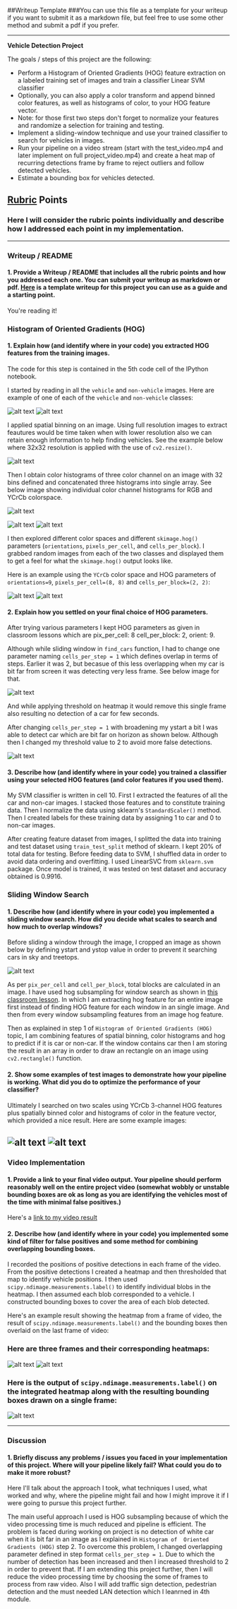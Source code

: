 ##Writeup Template
###You can use this file as a template for your writeup if you want to submit it as a markdown file, but feel free to use some other method and submit a pdf if you prefer.

---

**Vehicle Detection Project**

The goals / steps of this project are the following:

* Perform a Histogram of Oriented Gradients (HOG) feature extraction on a labeled training set of images and train a classifier Linear SVM classifier
* Optionally, you can also apply a color transform and append binned color features, as well as histograms of color, to your HOG feature vector. 
* Note: for those first two steps don't forget to normalize your features and randomize a selection for training and testing.
* Implement a sliding-window technique and use your trained classifier to search for vehicles in images.
* Run your pipeline on a video stream (start with the test_video.mp4 and later implement on full project_video.mp4) and create a heat map of recurring detections frame by frame to reject outliers and follow detected vehicles.
* Estimate a bounding box for vehicles detected.

[//]: # (Image References)
[image1]: ./output_images/sample-data.jpg
[image2]: ./output_images/sample-data_2.jpg
[image3]: ./output_images/spatial_binning_1.jpg
[image4]: ./test_images/cutout1.jpg
[image5]: ./output_images/RGB_channel_hist.jpg
[image6]: ./output_images/YCrCb_channel_hist.jpg
[image7]: ./output_images/HOG_vis_car.jpg
[image8]: ./output_images/HOG_vis_non_car.jpg
[image9]: ./output_images/only_one_window.jpg
[image10]: ./output_images/finding_cars_1.jpg
[image11]: ./output_images/cropped_image.jpg
[image12]: ./output_images/finding_cars.jpg
[image13]: ./output_images/finding_cars_2.jpg
[image14]: ./output_images/heatmap_1.jpg
[image15]: ./output_images/heatmap_2.jpg
[image16]: ./output_images/output_image.jpg
[video1]: ./project_video.mp4

## [Rubric](https://review.udacity.com/#!/rubrics/513/view) Points
### Here I will consider the rubric points individually and describe how I addressed each point in my implementation.  

---
### Writeup / README

#### 1. Provide a Writeup / README that includes all the rubric points and how you addressed each one.  You can submit your writeup as markdown or pdf.  [Here](https://github.com/udacity/CarND-Vehicle-Detection/blob/master/writeup_template.md) is a template writeup for this project you can use as a guide and a starting point.  

You're reading it!

### Histogram of Oriented Gradients (HOG)

#### 1. Explain how (and identify where in your code) you extracted HOG features from the training images.

The code for this step is contained in the 5th code cell of the IPython notebook.

I started by reading in all the `vehicle` and `non-vehicle` images.  Here are example of one of each of the `vehicle` and `non-vehicle` classes:

![alt text][image1]	![alt text][image2]

I applied spatial binning on an image. Using full resolution images to extract feautures would be time taken when with lower resolution also we can retain enough information to help finding vehicles. See the example below where 32x32 resolution is applied with the use of `cv2.resize()`.

![alt text][image3]

Then I obtain color histograms of three color channel on an image with 32 bins defined and concatenated three histograms into single array. See below image showing individual color channel histograms for RGB and YCrCb colorspace.

![alt text][image4]

![alt text][image5] ![alt text][image6]

I then explored different color spaces and different `skimage.hog()` parameters (`orientations`, `pixels_per_cell`, and `cells_per_block`).  I grabbed random images from each of the two classes and displayed them to get a feel for what the `skimage.hog()` output looks like.

Here is an example using the `YCrCb` color space and HOG parameters of `orientations=9`, `pixels_per_cell=(8, 8)` and `cells_per_block=(2, 2)`:

![alt text][image7] ![alt text][image8]

#### 2. Explain how you settled on your final choice of HOG parameters.

After trying various parameters I kept HOG parameters as given in classroom lessons which are pix_per_cell:  8
cell_per_block:  2, orient:  9.

Although while sliding window in `find_cars` function, I had to change one parameter naming `cells_per_step = 1` which defines overlap in terms of steps. Earlier it was 2, but becasue of this less overlapping when my car is bit far from screen it was detecting very less frame. See below image for that.

![alt text][image9]

And while applying threshold on heatmap it would remove this single frame also resulting no detection of a car for few seconds.

After changing `cells_per_step = 1` with broadening my ystart a bit I was able to detect car which are bit far on horizon as shown below. Although then I changed my threshold value to 2 to avoid more false detections.

![alt text][image10]

#### 3. Describe how (and identify where in your code) you trained a classifier using your selected HOG features (and color features if you used them).

My SVM classifier is written in cell 10. First I extracted the features of all the car and non-car images. I stacked those features and to constitute training data. Then I normalize the data using sklearn's `StandardScaler()` method. Then I created labels for these training data by assigning 1 to car and 0 to non-car images.

After creating feature dataset from images, I splitted the data into training and test dataset using `train_test_split` method of sklearn. I kept 20% of total data for testing. Before feeding data to SVM, I shuffled data in order to avoid data ordering and overfitting. I used LinearSVC from `sklearn.svm` package. Once model is trained, it was tested on test dataset and accuracy obtained is 0.9916.

### Sliding Window Search

#### 1. Describe how (and identify where in your code) you implemented a sliding window search. How did you decide what scales to search and how much to overlap windows?

Before sliding a window through the image, I cropped an image as shown below by defining ystart and ystop value in order to prevent it searching cars in sky and treetops.

![alt text][image11]

As per `pix_per_cell` and `cell_per_block`, total blocks are calculated in an image. I have used hog subsampling for window search as shown in [this classroom lesson](https://classroom.udacity.com/nanodegrees/nd013/parts/fbf77062-5703-404e-b60c-95b78b2f3f9e/modules/2b62a1c3-e151-4a0e-b6b6-e424fa46ceab/lessons/fd66c083-4ccb-4fe3-bda1-c29db76f50a0/concepts/c3e815c7-1794-4854-8842-5d7b96276642). In which I am extracting hog feature for an entire image first instead of finding HOG feature for each window in an single image. And then from every window subsampling features from an image hog feature. 

Then as explained in step 1 of `Histogram of Oriented Gradients (HOG)` topic, I am combining features of spatial binning, color histograms and hog to predict if it is car or non-car. If the window contains car then I am storing the result in an array in order to draw an rectangle on an image using `cv2.rectangle()` function.


#### 2. Show some examples of test images to demonstrate how your pipeline is working. What did you do to optimize the performance of your classifier?

Ultimately I searched on two scales using YCrCb 3-channel HOG features plus spatially binned color and histograms of color in the feature vector, which provided a nice result. Here are some example images:

![alt text][image12] ![alt text][image13]
---

### Video Implementation

#### 1. Provide a link to your final video output.  Your pipeline should perform reasonably well on the entire project video (somewhat wobbly or unstable bounding boxes are ok as long as you are identifying the vehicles most of the time with minimal false positives.)
Here's a [link to my video result](./processed_project_video.mp4)


#### 2. Describe how (and identify where in your code) you implemented some kind of filter for false positives and some method for combining overlapping bounding boxes.

I recorded the positions of positive detections in each frame of the video.  From the positive detections I created a heatmap and then thresholded that map to identify vehicle positions. I then used `scipy.ndimage.measurements.label()` to identify individual blobs in the heatmap. I then assumed each blob corresponded to a vehicle. I constructed bounding boxes to cover the area of each blob detected.  

Here's an example result showing the heatmap from a frame of video, the result of `scipy.ndimage.measurements.label()` and the bounding boxes then overlaid on the last frame of video:

### Here are three frames and their corresponding heatmaps:

![alt text][image14] ![alt text][image15]

### Here is the output of `scipy.ndimage.measurements.label()` on the integrated heatmap along with the resulting bounding boxes drawn on a single frame:

![alt text][image16]

---

### Discussion

#### 1. Briefly discuss any problems / issues you faced in your implementation of this project. Where will your pipeline likely fail?  What could you do to make it more robust?

Here I'll talk about the approach I took, what techniques I used, what worked and why, where the pipeline might fail and how I might improve it if I were going to pursue this project further.  

The main useful approach I used is HOG subsampling because of which the video processing time is much reduced and pipeline is efficient. 
The problem is faced during working on project is no detection of white car when it is bit far in an image as I explained in `Histogram of 
Oriented Gradients (HOG)` step 2. To overcome this problem, I changed overlapping parameter defined in step format `cells_per_step = 1`. Due to which the number of detection has been increased and then I increased threshold to 2 in order to prevent that. If I am extending this project further, then I will reduce the video processing time by choosing the some of frames to process from raw video. Also I will add traffic sign detection, pedestrian detection and the must needed LAN detection which I leanrned in 4th module.
